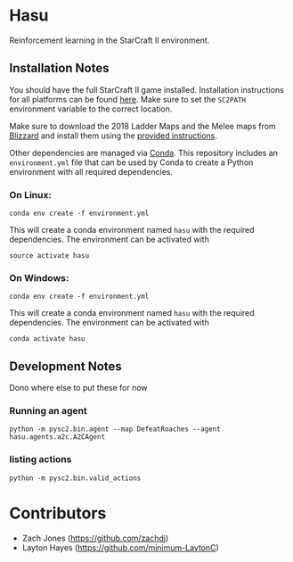 # Hasu
Reinforcement learning in the StarCraft II environment.

## Installation Notes

You should have the full StarCraft II game installed.  Installation instructions for all platforms can be found 
[here](https://github.com/deepmind/pysc2#get-starcraft-ii).
Make sure to set the `SC2PATH` environment variable to the correct location.

Make sure to download the 2018 Ladder Maps and the Melee maps from 
[Blizzard](https://github.com/Blizzard/s2client-proto#map-packs) and install them using the 
[provided instructions](https://github.com/Blizzard/s2client-proto#installing-map-and-replay-packs).

Other dependencies are managed via [Conda](https://conda.io/docs/).  This repository includes an `environment.yml` 
file that can be used by Conda to create a Python environment with all required dependencies.

### On Linux:

`conda env create -f environment.yml`

This will create a conda environment named `hasu` with the required dependencies.  The environment can be activated with

`source activate hasu`

### On Windows:

`conda env create -f environment.yml`

This will create a conda environment named `hasu` with the required dependencies.  The environment can be activated with

`conda activate hasu`

## Development Notes

Dono where else to put these for now

### Running an agent

`python -m pysc2.bin.agent --map DefeatRoaches --agent hasu.agents.a2c.A2CAgent`

### listing actions

`python -m pysc2.bin.valid_actions`




# Contributors
- Zach Jones (https://github.com/zachdj)
- Layton Hayes (https://github.com/minimum-LaytonC)
